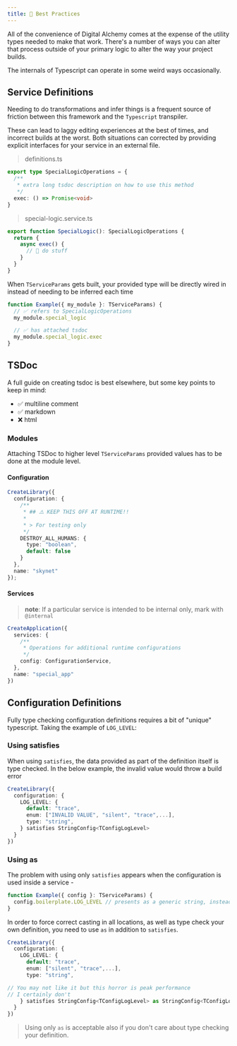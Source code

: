 ```yaml
---
title: 👷 Best Practices
---
```


All of the convenience of Digital Alchemy comes at the expense of the utility types needed to make that work.
There's a number of ways you can alter that process outside of your primary logic to alter the way your project builds.

The internals of Typescript can operate in some weird ways occasionally.

## Service Definitions

Needing to do transformations and infer things is a frequent source of friction between this framework and the `Typescript` transpiler.

These can lead to laggy editing experiences at the best of times, and incorrect builds at the worst.
Both situations can corrected by providing explicit interfaces for your service in an external file.

> definitions.ts

```typescript
export type SpecialLogicOperations = {
  /**
   * extra long tsdoc description on how to use this method
   */
  exec: () => Promise<void>
}
```

> special-logic.service.ts

```typescript
export function SpecialLogic(): SpecialLogicOperations {
  return {
    async exec() {
      // 🚀 do stuff
    }
  }
}
```

When `TServiceParams` gets built, your provided type will be directly wired in instead of needing to be inferred each time

```typescript
function Example({ my_module }: TServiceParams) {
  // ✅ refers to SpecialLogicOperations
  my_module.special_logic

  // ✅ has attached tsdoc
  my_module.special_logic.exec
}
```

## TSDoc

A full guide on creating tsdoc is best elsewhere, but some key points to keep in mind:

- ✅ multiline comment
- ✅ markdown
- ❌ html

### Modules

Attaching TSDoc to higher level `TServiceParams` provided values has to be done at the module level.

#### Configuration

```typescript
CreateLibrary({
  configuration: {
    /**
     * ## ⚠️ KEEP THIS OFF AT RUNTIME!!
     *
     * > For testing only
     */
    DESTROY_ALL_HUMANS: {
      type: "boolean",
      default: false
    }
  },
  name: "skynet"
});
```

#### Services

> **note**: If a particular service is intended to be internal only, mark with `@internal`

```typescript
CreateApplication({
  services: {
    /**
     * Operations for additional runtime configurations
     */
    config: ConfigurationService,
  },
  name: "special_app"
})
```

## Configuration Definitions

Fully type checking configuration definitions requires a bit of "unique" typescript.
Taking the example of `LOG_LEVEL`:

### Using satisfies

When using `satisfies`, the data provided as part of the definition itself is type checked.
In the below example, the invalid value would throw a build error

```typescript
CreateLibrary({
  configuration: {
    LOG_LEVEL: {
      default: "trace",
      enum: ["INVALID VALUE", "silent", "trace",...],
      type: "string",
    } satisfies StringConfig<TConfigLogLevel>
  }
})
```

### Using as

The problem with using only `satisfies` appears when the configuration is used inside a service -

```typescript
function Example({ config }: TServiceParams) {
  config.boilerplate.LOG_LEVEL // presents as a generic string, instead of the expected TConfigLogLevel
}
```

In order to force correct casting in all locations, as well as type check your own definition, you need to use `as` in addition to `satisfies`.

```typescript
CreateLibrary({
  configuration: {
    LOG_LEVEL: {
      default: "trace",
      enum: ["silent", "trace",...],
      type: "string",

// You may not like it but this horror is peak performance
// I certainly don't
    } satisfies StringConfig<TConfigLogLevel> as StringConfig<TConfigLogLevel>
  }
})
```

> Using only `as` is acceptable also if you don't care about type checking your definition.
